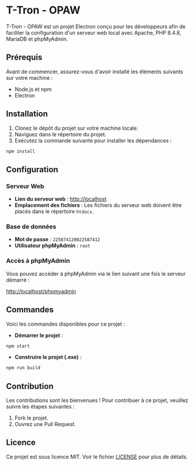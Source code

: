 # T-Tron - OPAW

T-Tron - OPAW est un projet Electron conçu pour les développeurs afin de faciliter la configuration d'un serveur web local avec Apache, PHP 8.4.8, MariaDB et phpMyAdmin.

## Prérequis

Avant de commencer, assurez-vous d'avoir installé les éléments suivants sur votre machine :

- Node.js et npm
- Electron

## Installation

1. Clonez le dépôt du projet sur votre machine locale.
2. Naviguez dans le répertoire du projet.
3. Exécutez la commande suivante pour installer les dépendances :

```bash
npm install
```

## Configuration

### Serveur Web

- **Lien du serveur web** : [http://localhost](http://localhost)
- **Emplacement des fichiers** : Les fichiers du serveur web doivent être placés dans le répertoire `htdocs`.

### Base de données

- **Mot de passe** : `225874120022587412`
- **Utilisateur phpMyAdmin** : `root`

### Accès à phpMyAdmin

Vous pouvez accéder à phpMyAdmin via le lien suivant une fois le serveur démarré :

[http://localhost/phpmyadmin](http://localhost/phpmyadmin)

## Commandes

Voici les commandes disponibles pour ce projet :

- **Démarrer le projet** :

```bash
npm start
```

- **Construire le projet (.exe)** :

```bash
npm run build
```

## Contribution

Les contributions sont les bienvenues ! Pour contribuer à ce projet, veuillez suivre les étapes suivantes :

1. Fork le projet.
2. Ouvrez une Pull Request.

## Licence

Ce projet est sous licence MIT. Voir le fichier [LICENSE](LICENSE) pour plus de détails.